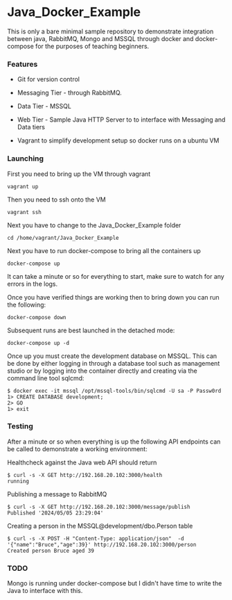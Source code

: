# Java_Docker_Example 

This is only a bare minimal sample repository to demonstrate integration between java, RabbitMQ, Mongo and MSSQL through docker and docker-compose for the purposes of teaching beginners.

### Features

* Git for version control

* Messaging Tier - through RabbitMQ. 

* Data Tier - MSSQL

* Web Tier - Sample Java HTTP Server to to interface with Messaging and Data tiers

* Vagrant to simplify development setup so docker runs on a ubuntu VM

### Launching

First you need to bring up the VM through vagrant
```
vagrant up
```

Then you need to ssh onto the VM
```
vagrant ssh
```

Next you have to change to the Java_Docker_Example folder
```
cd /home/vagrant/Java_Docker_Example
```

Next you have to run docker-compose to bring all the containers up
```
docker-compose up
```

It can take a minute or so for everything to start, make sure to watch for any errors in the logs.

Once you have verified things are working then to bring down you can run the following:
```
docker-compose down
```

Subsequent runs are best launched in the detached mode:
```
docker-compose up -d
```

Once up you must create the development database on MSSQL. This can be done by either logging in through a database tool such as management studio or by logging into the container directly and creating via the command line tool sqlcmd:

```
$ docker exec -it mssql /opt/mssql-tools/bin/sqlcmd -U sa -P Passw0rd
1> CREATE DATABASE development;
2> GO
1> exit
```

### Testing 

After a minute or so when everything is up the following API endpoints can be called to demonstrate a working environment:

Healthcheck against the Java web API should return
```
$ curl -s -X GET http://192.168.20.102:3000/health
running
```

Publishing a message to RabbitMQ
```
$ curl -s -X GET http://192.168.20.102:3000/message/publish
Published '2024/05/05 23:29:04'
```

Creating a person in the MSSQL@development/dbo.Person table 
```
$ curl -s -X POST -H "Content-Type: application/json"  -d '{"name":"Bruce","age":39}' http://192.168.20.102:3000/person
Created person Bruce aged 39
```

### TODO 
Mongo is running under docker-compose but I didn't have time to write the Java to interface with this.
